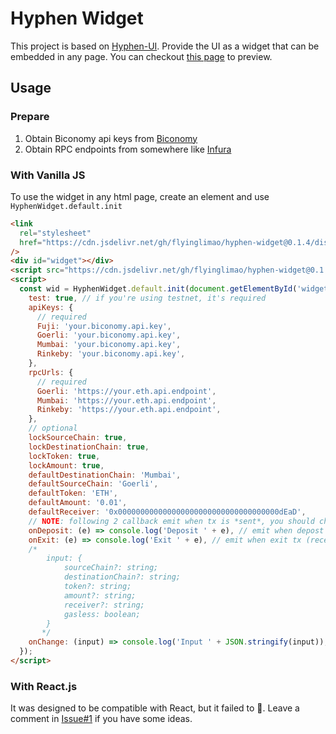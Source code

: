 # Hyphen Widget

This project is based on [Hyphen-UI](https://github.com/bcnmy/hyphen-ui/). Provide the UI as a widget that can be embedded in any page.
You can checkout [this page](https://flyinglimao.github.io/hyphen-widget/) to preview.

## Usage

### Prepare

1. Obtain Biconomy api keys from [Biconomy](https://dashboard.biconomy.io/)
2. Obtain RPC endpoints from somewhere like [Infura](https://infura.io/)

### With Vanilla JS

To use the widget in any html page, create an element and use `HyphenWidget.default.init`

```html
<link
  rel="stylesheet"
  href="https://cdn.jsdelivr.net/gh/flyinglimao/hyphen-widget@0.1.4/dist/index.css"
/>
<div id="widget"></div>
<script src="https://cdn.jsdelivr.net/gh/flyinglimao/hyphen-widget@0.1.4/dist/index.js"></script>
<script>
  const wid = HyphenWidget.default.init(document.getElementById('widget'), {
    test: true, // if you're using testnet, it's required
    apiKeys: {
      // required
      Fuji: 'your.biconomy.api.key',
      Goerli: 'your.biconomy.api.key',
      Mumbai: 'your.biconomy.api.key',
      Rinkeby: 'your.biconomy.api.key',
    },
    rpcUrls: {
      // required
      Goerli: 'https://your.eth.api.endpoint',
      Mumbai: 'https://your.eth.api.endpoint',
      Rinkeby: 'https://your.eth.api.endpoint',
    },
    // optional
    lockSourceChain: true,
    lockDestinationChain: true,
    lockToken: true,
    lockAmount: true,
    defaultDestinationChain: 'Mumbai',
    defaultSourceChain: 'Goerli',
    defaultToken: 'ETH',
    defaultAmount: '0.01',
    defaultReceiver: '0x000000000000000000000000000000000000dEaD',
    // NOTE: following 2 callback emit when tx is *sent*, you should check the status by yourself
    onDeposit: (e) => console.log('Deposit ' + e), // emit when depost tx is sent
    onExit: (e) => console.log('Exit ' + e), // emit when exit tx (receiver will receive tokens) is sent
    /*
        input: {
            sourceChain?: string;
            destinationChain?: string;
            token?: string;
            amount?: string;
            receiver?: string;
            gasless: boolean;
        }
       */
    onChange: (input) => console.log('Input ' + JSON.stringify(input)),
  });
</script>
```

### With React.js

It was designed to be compatible with React, but it failed to 🥲.
Leave a comment in [Issue#1](https://github.com/flyinglimao/hyphen-widget/issues/1) if you have some ideas.
